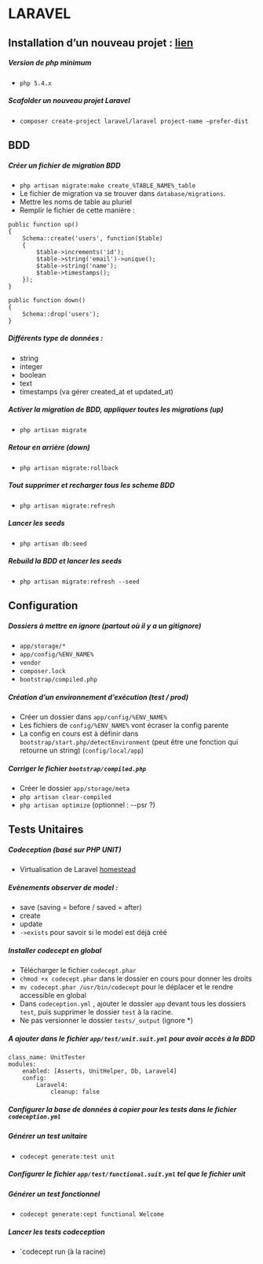 # LARAVEL

## Installation d’un nouveau projet : [lien](http://www.laravel.com/docs/quick)

##### Version de php minimum
- `php 5.4.x`


##### Scafolder un nouveau projet Laravel
- `composer create-project laravel/laravel project-name —prefer-dist`


## BDD

##### Créer un fichier de migration BDD
- `php artisan migrate:make create_%TABLE_NAME%_table`
- Le fichier de migration va se trouver dans `database/migrations`.
- Mettre les noms de table au pluriel
- Remplir le fichier de cette manière :
```
public function up()
{
    Schema::create('users', function($table)
    {
        $table->increments('id');
        $table->string('email')->unique();
        $table->string('name');
        $table->timestamps();
    });
}

public function down()
{
    Schema::drop('users');
}
```

##### Différents type de données :
- string
- integer
- boolean
- text
- timestamps (va gérer created_at et updated_at)

##### Activer la migration de BDD, appliquer toutes les migrations (up)
- `php artisan migrate`

##### Retour en arrière (down)
- `php artisan migrate:rollback`

##### Tout supprimer et recharger tous les scheme BDD
- `php artisan migrate:refresh`

##### Lancer les seeds
- `php artisan db:seed`

##### Rebuild la BDD et lancer les seeds
- `php artisan migrate:refresh --seed`


## Configuration

##### Dossiers à mettre en ignore (partout où il y a un gitignore)
- `app/storage/*`
- `app/config/%ENV_NAME%`
- `vendor`
- `composer.lock`
- `bootstrap/compiled.php`

##### Création d’un environnement d’exécution (test / prod)
- Créer un dossier dans `app/config/%ENV_NAME%`
- Les fichiers de `config/%ENV_NAME%` vont écraser la config parente
- La config en cours est à définir dans `bootstrap/start.php/detectEnvironment` (peut être une fonction qui retourne un string) (`config/local/app`)

##### Corriger le fichier `bootstrap/compiled.php`
- Créer le dossier `app/storage/meta`
- `php artisan clear-compiled`
- `php artisan optimize` (optionnel : --psr ?)



## Tests Unitaires 

##### Codeception (basé sur PHP UNIT)
- Virtualisation de Laravel [homestead](http://laravel.com/docs/homestead)

##### Evènements observer de model :
- save (saving = before / saved = after)
- create
- update
- `->exists` pour savoir si le model est déjà créé

##### Installer codecept en global
- Télécharger le fichier `codecept.phar`
- `chmod +x codecept.phar` dans le dossier en cours pour donner les droits
- `mv codecept.phar /usr/bin/codecept` pour le déplacer et le rendre accessible en global
- Dans `codeception.yml` , ajouter le dossier `app`  devant tous les dossiers `test`, puis supprimer le dossier `test` à la racine.
- Ne pas versionner le dossier `tests/_output` (ignore *)

##### A ajouter dans le fichier `app/test/unit.suit.yml` pour avoir accès à la BDD
```
class_name: UnitTester
modules:
    enabled: [Asserts, UnitHelper, Db, Laravel4]
    config: 
	    Laravel4: 
		    cleanup: false
```

##### Configurer la base de données à copier pour les tests dans le fichier `codeception.yml`

##### Générer un test unitaire
- `codecept generate:test unit`

##### Configurer le fichier `app/test/functional.suit.yml` tel que le fichier unit

##### Générer un test fonctionnel
- `codecept generate:cept functional Welcome`

##### Lancer les tests codeception
- `codecept run (à la racine)
